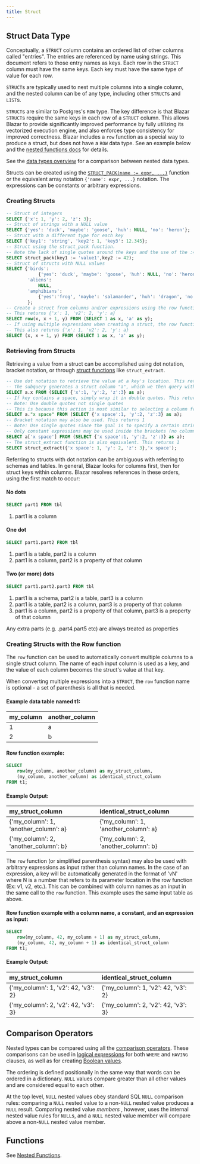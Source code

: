 ```yaml
---
title: Struct
---
```


## Struct Data Type

Conceptually, a `STRUCT` column contains an ordered list of other columns called "entries". The entries are referenced by name using strings. This document refers to those entry names as keys. Each row in the `STRUCT` column must have the same keys. Each key must have the same type of value for each row.

`STRUCT`s are typically used to nest multiple columns into a single column, and the nested column can be of any type, including other `STRUCT`s and `LIST`s.

`STRUCT`s are similar to Postgres's `ROW` type. The key difference is that Blazar `STRUCT`s require the same keys in each row of a `STRUCT` column. This allows Blazar to provide significantly improved performance by fully utilizing its vectorized execution engine, and also enforces type consistency for improved correctness. Blazar includes a `row` function as a special way to produce a struct, but does not have a `ROW` data type. See an example below and the [nested functions docs](../functions/nested#struct-functions) for details.

See the [data types overview](/docs/sql/data-types/overview) for a comparison between nested data types.

Structs can be created using the [`STRUCT_PACK(name := expr, ...)`](../functions/nested#struct-functions) function or the equivalent array notation `{'name': expr, ...}` notation. The expressions can be constants or arbitrary expressions.

### Creating Structs
```sql
-- Struct of integers
SELECT {'x': 1, 'y': 2, 'z': 3};
-- Struct of strings with a NULL value
SELECT {'yes': 'duck', 'maybe': 'goose', 'huh': NULL, 'no': 'heron'};
-- Struct with a different type for each key
SELECT {'key1': 'string', 'key2': 1, 'key3': 12.345};
-- Struct using the struct_pack function. 
-- Note the lack of single quotes around the keys and the use of the := operator
SELECT struct_pack(key1 := 'value1',key2 := 42);
-- Struct of structs with NULL values
SELECT {'birds':
            {'yes': 'duck', 'maybe': 'goose', 'huh': NULL, 'no': 'heron'},
        'aliens':
            NULL,
        'amphibians':
            {'yes':'frog', 'maybe': 'salamander', 'huh': 'dragon', 'no':'toad'}
        };
-- Create a struct from columns and/or expressions using the row function.
-- This returns {'x': 1, 'v2': 2, 'y': a}
SELECT row(x, x + 1, y) FROM (SELECT 1 as x, 'a' as y);
-- If using multiple expressions when creating a struct, the row function is optional
-- This also returns {'x': 1, 'v2': 2, 'y': a}
SELECT (x, x + 1, y) FROM (SELECT 1 as x, 'a' as y);
```
### Retrieving from Structs
Retrieving a value from a struct can be accomplished using dot notation, bracket notation, or through [struct functions](../functions/nested#struct-functions) like `struct_extract`.
```sql
-- Use dot notation to retrieve the value at a key's location. This returns 1
-- The subquery generates a struct column "a", which we then query with a.x
SELECT a.x FROM (SELECT {'x':1, 'y':2, 'z':3} as a);
-- If key contains a space, simply wrap it in double quotes. This returns 1
-- Note: Use double quotes not single quotes 
-- This is because this action is most similar to selecting a column from within the struct
SELECT a."x space" FROM (SELECT {'x space':1, 'y':2, 'z':3} as a);
-- Bracket notation may also be used. This returns 1
-- Note: Use single quotes since the goal is to specify a certain string key. 
-- Only constant expressions may be used inside the brackets (no columns)
SELECT a['x space'] FROM (SELECT {'x space':1, 'y':2, 'z':3} as a);
-- The struct_extract function is also equivalent. This returns 1
SELECT struct_extract({'x space': 1, 'y': 2, 'z': 3},'x space');
```
Referring to structs with dot notation can be ambiguous with referring to schemas and tables. In general, Blazar looks for columns first, then for struct keys within columns. Blazar resolves references in these orders, using the first match to occur:

#### No dots
```sql
SELECT part1 FROM tbl
```
1. part1 is a column

#### One dot
```sql
SELECT part1.part2 FROM tbl
```
1. part1 is a table, part2 is a column
2. part1 is a column, part2 is a property of that column

#### Two (or more) dots
```sql
SELECT part1.part2.part3 FROM tbl
```
1. part1 is a schema, part2 is a table, part3 is a column
2. part1 is a table, part2 is a column, part3 is a property of that column
3. part1 is a column, part2 is a property of that column, part3 is a property of that column

Any extra parts (e.g. .part4.part5 etc) are always treated as properties

### Creating Structs with the Row function
The `row` function can be used to automatically convert multiple columns to a single struct column. The name of each input column is used as a key, and the value of each column becomes the struct's value at that key.

When converting multiple expressions into a `STRUCT`, the `row` function name is optional - a set of parenthesis is all that is needed.
#### Example data table named t1:

| my_column | another_column |
|:---|:---|
| 1 | a |
| 2 | b |

#### Row function example:
```sql
SELECT 
    row(my_column, another_column) as my_struct_column,
    (my_column, another_column) as identical_struct_column
FROM t1;
```

#### Example Output:

| my_struct_column | identical_struct_column |
|:---|:---|
| {'my_column': 1, 'another_column': a} | {'my_column': 1, 'another_column': a} |
| {'my_column': 2, 'another_column': b} | {'my_column': 2, 'another_column': b} |

The `row` function (or simplified parenthesis syntax) may also be used with arbitrary expressions as input rather than column names. In the case of an expression, a key will be automatically generated in the format of 'vN' where N is a number that refers to its parameter location in the row function (Ex: v1, v2, etc.). This can be combined with column names as an input in the same call to the `row` function. This example uses the same input table as above.

#### Row function example with a column name, a constant, and an expression as input:
```sql
SELECT 
    row(my_column, 42, my_column + 1) as my_struct_column,
    (my_column, 42, my_column + 1) as identical_struct_column
FROM t1;
```
#### Example Output:

| my_struct_column | identical_struct_column |
|:---|:---|
| {'my_column': 1, 'v2': 42, 'v3': 2} | {'my_column': 1, 'v2': 42, 'v3': 2} |
| {'my_column': 2, 'v2': 42, 'v3': 3} | {'my_column': 2, 'v2': 42, 'v3': 3} |

## Comparison Operators

Nested types can be compared using all the [comparison operators](../expressions/comparison-operators).
These comparisons can be used in [logical expressions](../expressions/logical-operators)
for both `WHERE` and `HAVING` clauses, as well as for creating [Boolean values](./boolean).

The ordering is defined positionally in the same way that words can be ordered in a dictionary.
`NULL` values compare greater than all other values and are considered equal to each other.

At the top level, `NULL` nested values obey standard SQL `NULL` comparison rules:
comparing a `NULL` nested value to a non-`NULL` nested value produces a `NULL` result.
Comparing nested value _members_ , however, uses the internal nested value rules for `NULL`s,
and a `NULL` nested value member will compare above a non-`NULL` nested value member.

## Functions
See [Nested Functions](/docs/sql/functions/nested).
